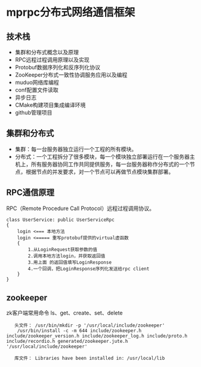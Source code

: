 <!--
 * @Author: OCEAN.GZY
 * @Date: 2024-01-15 08:11:04
 * @LastEditors: OCEAN.GZY
 * @LastEditTime: 2024-01-17 09:45:13
 * @FilePath: /c++/knowledge/c++mprpc分布式网络通信框架/readme.md
 * @Description: 注释信息
-->

# mprpc分布式网络通信框架

## 技术栈
- 集群和分布式概念以及原理
- RPC远程过程调用原理以及实现
- Protobuf数据序列化和反序列化协议
- ZooKeeper分布式一致性协调服务应用以及编程
- muduo网络库编程
- conf配置文件读取
- 异步日志
- CMake构建项目集成编译环境
- github管理项目


## 集群和分布式
- 集群：每一台服务器独立运行一个工程的所有模块。
- 分布式：一个工程拆分了很多模块，每一个模块独立部署运行在一个服务器主机上，所有服务器协同工作共同提供服务，每一台服务器称作分布式的一个节点，根据节点的并发要求，对一个节点可以再做节点模块集群部署。

## RPC通信原理
RPC（Remote Procedure Call Protocol）远程过程调用协议。


```
class UserService: public UserServiceRpc
{
    login <=== 本地方法
    login <===== 重写protobuf提供的virtual虚函数
    {
        1.从LoginRequest获取参数的值
        2.调用本地方法login，并获取返回值
        3.用上面 的返回值填写LoginResponse
        4.一个回调，把LoginResponse序列化发送给rpc client
    }
}

```

## zookeeper

zk客户端常用命令 ls、get、create、set、delete

```
   头文件： /usr/bin/mkdir -p '/usr/local/include/zookeeper'
    /usr/bin/install -c -m 644 include/zookeeper.h include/zookeeper_version.h include/zookeeper_log.h include/proto.h include/recordio.h generated/zookeeper.jute.h '/usr/local/include/zookeeper'

   库文件： Libraries have been installed in: /usr/local/lib



```
